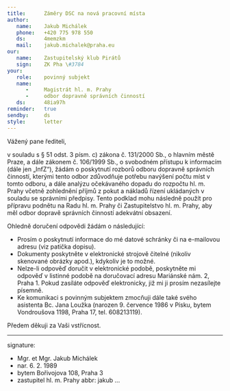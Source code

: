```yaml
---
title:      Záměry DSC na nová pracovní místa
author:
   name:    Jakub Michálek
   phone:   +420 775 978 550
   ds:      4memzkm
   mail:    jakub.michalek@praha.eu
our:
   name:    Zastupitelský klub Pirátů
   sign:    ZK Pha \#3784
your:
   role:    povinný subjekt
   name:
      -     Magistrát hl. m. Prahy
      -     odbor dopravně správních činností
   ds:      48ia97h
reminder:   true
sendby:     ds
style:      letter
---
```


Vážený pane řediteli, 

v souladu s § 51 odst. 3 písm. c) zákona č. 131/2000 Sb., o hlavním městě Praze, a dále zákonem č. 106/1999 Sb., o svobodném přístupu k informacím (dále jen „InfZ“), žádám o poskytnutí rozborů odboru dopravně správních činností, kterými tento odbor zdůvodňuje potřebu navýšení počtu míst v tomto odboru, a dále analýzu očekávaného dopadu do rozpočtu hl. m. Prahy včetně zohlednění příjmů z pokut a nákladů řízení ukládaných v souladu se správními předpisy. Tento podklad mohu následně použít pro přípravu podnětu na Radu hl. m. Prahy či Zastupitelstvo hl. m. Prahy, aby měl odbor dopravě správních činností adekvátní obsazení. 

Ohledně doručení odpovědi žádám o následující:

* Prosím o poskytnutí informace do mé datové schránky či na e-mailovou adresu (viz patička dopisu). 
* Dokumenty poskytněte v elektronické strojově čitelné (nikoliv skenované obrázky apod.), kdykoliv je to možné. 
* Nelze-li odpověď doručit v elektronické podobě, poskytněte mi odpověď v listinné podobě na doručovací adresu Mariánské nám. 2, Praha 1. Pokud zasíláte odpověď elektronicky, již mi ji prosím nezasílejte písemně.
* Ke komunikaci s povinným subjektem zmocňuji dále také svého asistenta Bc. Jana Loužka (narozen 9. července 1986 v Písku, bytem Vondroušova 1198, Praha 17, tel. 608213119).

Předem děkuji za Vaši vstřícnost.

---
signature:
  - Mgr. et Mgr. Jakub Michálek
  - nar. 6. 2. 1989
  - bytem Bořivojova 108, Praha 3
  - zastupitel hl. m. Prahy
abbr:       jakub
...


